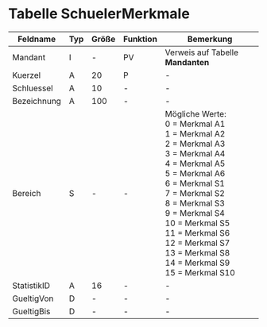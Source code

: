 # Tabelle SchuelerMerkmale



| Feldname    | Typ | Größe | Funktion | Bemerkung                                |
|-------------|-----|-------|----------|------------------------------------------|
| Mandant     | I   | -     | PV       | Verweis auf Tabelle **Mandanten**        |
| Kuerzel     | A   | 20    | P        | -                                        |
| Schluessel  | A   | 10    | -        | -                                        |
| Bezeichnung | A   | 100   | -        | -                                        |
| Bereich     | S   | -     | -        | Mögliche Werte:<br/>0   = Merkmal A1<br/>1   = Merkmal A2<br/>2   = Merkmal A3<br/>3   = Merkmal A4<br/>4   = Merkmal A5<br/>5   = Merkmal A6<br/>6   = Merkmal S1<br/>7   = Merkmal S2<br/>8   = Merkmal S3<br/>9   = Merkmal S4<br/>10 = Merkmal S5<br/>11 = Merkmal S6<br/>12 = Merkmal S7<br/>13 = Merkmal S8<br/>14 = Merkmal S9<br/>15 = Merkmal S10 |
| StatistikID | A   | 16    | -        | -                                        |
| GueltigVon  | D   | -     | -        | -                                        |
| GueltigBis  | D   | -     | -        | -                                        |


